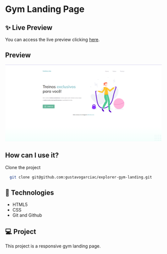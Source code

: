 
# Gym Landing Page

## ✨ Live Preview
You can access the live preview clicking [here](https://gustavogarciac.github.io/explorer-gym-landing/).
## Preview

![App Screenshot](./assets/thumbnail.png)


## How can I use it?

Clone the project

```bash
  git clone git@github.com:gustavogarciac/explorer-gym-landing.git
```


## 🚀 Technologies

- HTML5
- CSS
- Git and Github

## 💻 Project
This project is a responsive gym landing page.


